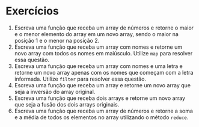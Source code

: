 # Exercícios

1. Escreva uma função que receba um array de números e retorne o maior e o menor elemento do array em um novo array, sendo o maior na posição 1 e o menor na posição 2.
2. Escreva uma função que receba um array com nomes e retorne um novo array com todos os nomes em maiúsculo. Utilize `map` para resolver essa questão.
3. Escreva uma função que receba um array com nomes e uma letra e retorne um novo array apenas com os nomes que começam com a letra informada. Utilize `filter` para resolver essa questão.
4. Escreva uma função que receba um array e retorne um novo array que seja a inversão do array original.
5. Escreva uma função que receba dois arrays e retorne um novo array que seja a fusão dos dois arrays originais.
6. Escreva uma função que receba um array de números e retorne a soma e a média de todos os elementos no array utilizando o método `reduce`.
